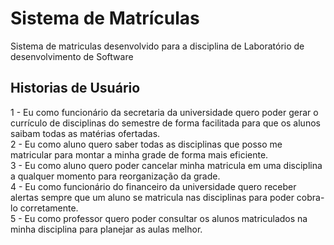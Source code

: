 # Sistema de Matrículas

Sistema de matriculas desenvolvido para a disciplina de Laboratório de desenvolvimento de Software


## Historias de Usuário

1 - Eu como funcionário da secretaria da universidade quero poder gerar o currículo de disciplinas do semestre de forma facilitada para que os alunos saibam todas as matérias ofertadas.<br>
2 - Eu como aluno quero saber todas as disciplinas que posso me matricular para montar a minha grade de forma mais eficiente. <br>
3 - Eu como aluno quero poder cancelar minha matricula em uma disciplina a qualquer momento para reorganização da grade. <br>
4 - Eu como funcionário do financeiro da universidade quero receber alertas sempre que um aluno se matricula nas disciplinas para poder cobra-lo corretamente. <br>
5 - Eu como professor quero poder consultar os alunos matriculados na minha disciplina para planejar as aulas melhor.

 
